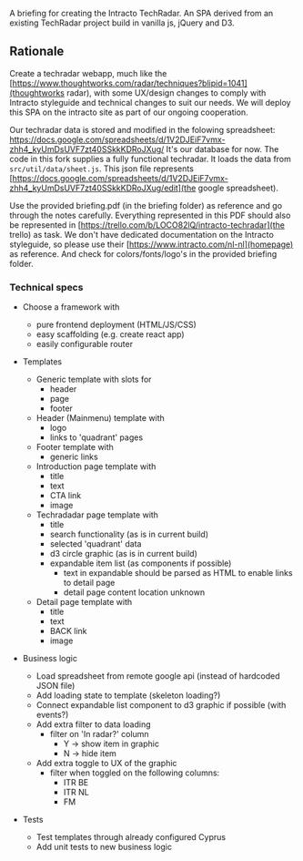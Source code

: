 
A briefing for creating the Intracto TechRadar. An SPA derived from an existing TechRadar project build in vanilla js, jQuery and D3.

## Rationale

Create a techradar webapp, much like the [https://www.thoughtworks.com/radar/techniques?blipid=1041](thoughtworks radar), with some UX/design changes to comply with Intracto styleguide and technical changes to suit our needs. We will deploy this SPA on the intracto site as part of our ongoing cooperation.

Our techradar data is stored and modified in the folowing spreadsheet: https://docs.google.com/spreadsheets/d/1V2DJEiF7vmx-zhh4_kyUmDsUVF7zt40SSkkKDRoJXug/
It's our database for now.
The code in this fork supplies a fully functional techradar. It loads the data from `src/util/data/sheet.js`.
This json file represents [https://docs.google.com/spreadsheets/d/1V2DJEiF7vmx-zhh4_kyUmDsUVF7zt40SSkkKDRoJXug/edit](the google spreadsheet).

Use the provided briefing.pdf (in the briefing folder) as reference and go through the notes carefully. Everything represented in this PDF should also be represented in [https://trello.com/b/LOCO82lQ/intracto-techradar](the trello) as task. We don't have dedicated documentation on the Intracto styleguide, so please use their [https://www.intracto.com/nl-nl](homepage) as reference. And check for colors/fonts/logo's in the provided briefing folder. 

### Technical specs

* Choose a framework with
     * pure frontend deployment (HTML/JS/CSS)
     * easy scaffolding (e.g. create react app)
     * easily configurable router

* Templates
     * Generic template with slots for
          * header
          * page
          * footer
     * Header (Mainmenu) template with
          * logo
          * links to 'quadrant' pages
     * Footer template with
          * generic links
     * Introduction page template with
          * title
          * text
          * CTA link
          * image
     * Techradadar page template with
          * title
          * search functionality (as is in current build)
          * selected 'quadrant' data
          * d3 circle graphic (as is in current build)
          * expandable item list (as components if possible)
               * text in expandable should be parsed as HTML to enable links to detail page
               * detail page content location unknown
     * Detail page template with
          * title
          * text
          * BACK link
          * image

* Business logic
     * Load spreadsheet from remote google api (instead of hardcoded JSON file)
     * Add loading state to template (skeleton loading?)
     * Connect expandable list component to d3 graphic if possible (with events?)
     * Add extra filter to data loading
          * filter on 'In radar?' column
               * Y -> show item in graphic
               * N -> hide item
     * Add extra toggle to UX of the graphic
          * filter when toggled on the following columns:
               * ITR BE
               * ITR NL
               * FM

* Tests
     * Test templates through already configured Cyprus
     * Add unit tests to new business logic



     

